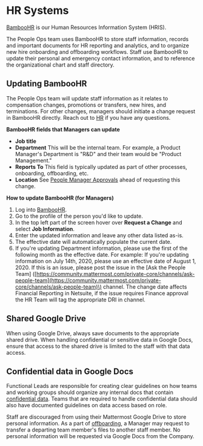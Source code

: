 # HR Systems

[BambooHR](https://mattermost.bamboohr.com/home/) is our Human Resources Information System \(HRIS\).

The People Ops team uses BambooHR to store staff information, records and important documents for HR reporting and analytics, and to organize new hire onboarding and offboarding workflows. Staff use BambooHR to update their personal and emergency contact information, and to reference the organizational chart and staff directory.

## Updating BambooHR

The People Ops team will update staff information as it relates to compensation changes, promotions or transfers, new hires, and terminations. For other changes, managers should initiate a change request in BambooHR directly. Reach out to [HR](https://handbook.mattermost.com/operations/workplace/people#team) if you have any questions.

**BambooHR fields that Managers can update**

* **Job title**
* **Department** This will be the internal team. For example, a Product Manager's Department is "R&D" and their team would be "Product Management."
* **Reports To** This field is typically updated as part of other processes, onboarding, offboarding, etc.
* **Location** See [People Manager Approvals](https://handbook.mattermost.com/contributors/onboarding/manager-onboarding-1#people-manager-approvals) ahead of requesting this change.

**How to update BambooHR \(for Managers\)**

1. Log into [BambooHR](https://mattermost.bamboohr.com/login).
2. Go to the profile of the person you'd like to update.
3. In the top left part of the screen hover over **Request a Change** and select **Job Information**.
4. Enter the updated information and leave any other data listed as-is.
5. The effective date will automatically populate the current date. 
6. If you're updating Department information, please use the first of the following month as the effective date. For example: If you're updating information on July 14th, 2020, please use an effective date of August 1, 2020. If this is an issue, please post the issue in the \[Ask the People Team\] \([https://community.mattermost.com/private-core/channels/ask-people-team](https://community.mattermost.com/private-core/channels/ask-people-team)\) channel. The change date affects Financial Reporting in Netsuite, if the issue requires Finance approval the HR Team will tag the appropriate DRI in channel.

## Shared Google Drive

When using Google Drive, always save documents to the appropriate shared drive. When handling confidential or sensitive data in Google Docs, ensure that access to the shared drive is limited to the staff with that data access.

## Confidential data in Google Docs

Functional Leads are responsible for creating clear guidelines on how teams and working groups should organize any internal docs that contain [confidential data](https://handbook.mattermost.com/operations/operations/company-processes/publishing/publishing-guidelines/confidentiality-guidelines). Teams that are required to handle confidential data should also have documented guidelines on data access based on role.

Staff are discouraged from using their Mattermost Google Drive to store personal information. As a part of [offboarding](https://handbook.mattermost.com/operations/workplace/people/offboarding), a Manager may request to transfer a departing team member's files to another staff member. No personal information will be requested via Google Docs from the Company.

